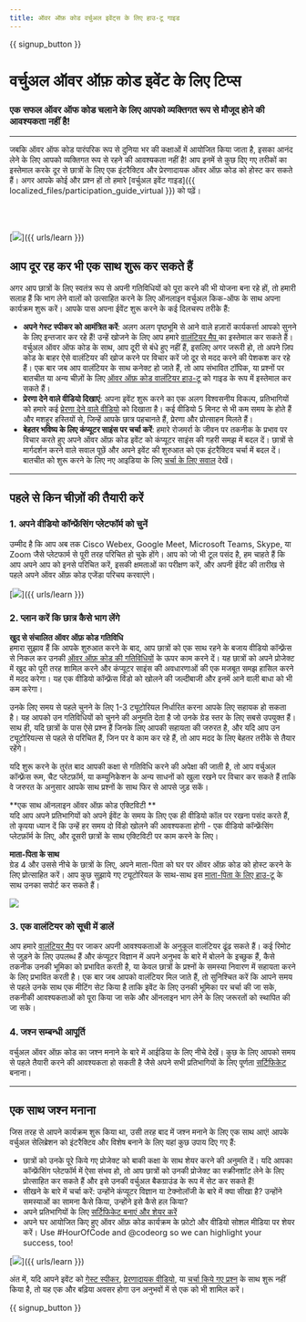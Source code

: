 ```yaml
---
title: ऑवर ऑफ़ कोड वर्चुअल इवेंट्स के लिए हाउ-टू गाइड
---
```


{{ signup_button }}

# वर्चुअल ऑवर ऑफ़ कोड इवेंट के लिए टिप्स

### एक सफल ऑवर ऑफ कोड चलाने के लिए आपको व्यक्तिगत रूप से मौजूद होने की आवश्यकता नहीं है!

***

जबकि ऑवर ऑफ कोड पारंपरिक रूप से दुनिया भर की कक्षाओं में आयोजित किया जाता है, इसका आनंद लेने के लिए आपको व्यक्तिगत रूप से रहने की आवश्यकता नहीं है!  आप इनमें से कुछ दिए गए तरीकों का इस्तेमाल करके दूर से छात्रों के लिए एक इंटरैक्टिव और प्रेरणादायक ऑवर ऑफ़ कोड को होस्ट कर सकते हैं।   अगर आपके कोई और प्रश्न हों तो हमारे [वर्चुअल इवेंट गाइड]({{ localized_files/participation_guide_virtual }}) को पढ़ें।

<br><br>

[<img src="/images/fit-600/Marketing/pexels-andrea-piacquadio-3762940.jpg" />]({{ urls/learn }})

## आप दूर रह कर भी एक साथ शुरू कर सकते हैं
अगर आप छात्रों के लिए स्वतंत्र रूप से अपनी गतिविधियों को पूरा करने की भी योजना बना रहे हों, तो हमारी सलाह हैं कि भाग लेने वालों को उत्साहित करने के लिए ऑनलाइन वर्चुअल किक-ऑफ के साथ अपना कार्यक्रम शुरू करें। आपके पास अपना ईवेंट शुरू करने के कई दिलचस्प तरीके हैं: 

<ul>
<li><b>अपने गेस्ट स्पीकर को आमंत्रित करें</b>: अलग अलग पृष्ठभूमि से आने वाले हज़ारों कार्यकर्त्ता आपको सुनने के लिए इन्तजार कर रहे हैं! उन्हें खोजने के लिए आप हमारे <a href="https://code.org/volunteer/local">वालंटियर मैप </a> का इस्तेमाल कर सकते हैं। वर्चुअल ऑवर ऑफ कोड के साथ, आप दूरी से बंधे हुए नहीं हैं, इसलिए अगर जरूरी हो, तो अपने ज़िप कोड के बाहर ऐसे वालंटियर की खोज करने पर विचार करें जो दूर से मदद करने की पेशकश कर रहे हैं। एक बार जब आप वालंटियर के साथ कनेक्ट हो जाते हैं, तो आप संभावित टॉपिक, या प्रश्नों पर बातचीत या अन्य चीज़ों के लिए <a href="http://hourofcode.com/us/how-to/volunteers">ऑवर ऑफ़ कोड वालंटियर हाउ-टू</a> को गाइड के रूप में इस्तेमाल कर सकते हैं।</li> 
<li><b>प्रेरणा देने वाले वीडियो दिखाएं</b>: अपना इवेंट शुरू करने का एक अलग  विश्वसनीय विकल्प, प्रतिभागियों को हमारे कई <a href="http://hourofcode.com/us/promote/resources#videos">प्रेरणा देने वाले वीडियो</a> को दिखाता है। कई वीडियो 5 मिनट से भी कम समय के होते हैं और  मशहूर हस्तियों से, जिन्हें आपके छात्र पहचानते हैं,  प्रेरणा और प्रोत्साहन मिलते हैं।</li> 
<li><b>बेहतर भविष्य के लिए कंप्यूटर साइंस पर चर्चा करें</b>: हमारे रोजमर्रा के जीवन पर तकनीक के प्रभाव पर विचार करते हुए अपने ऑवर ऑफ़ कोड इवेंट को कंप्यूटर साइंस की गहरी समझ में बदल दें। छात्रों से मार्गदर्शन करने वाले सवाल पूछें और अपने इवेंट की शुरुआत को एक इंटरैक्टिव चर्चा में बदल दें। बातचीत को शुरू करने के लिए नए आइडिया के लिए <a href="https://code.org/csforgood#prompts">चर्चा के लिए सवाल</a> देखें।</li>
</ul>

---

## पहले से किन चीज़ों की तैयारी करें

### 1. अपने वीडियो कॉन्फ्रेंसिंग प्लेटफॉर्म को चुनें
उम्मीद है कि आप अब तक Cisco Webex, Google Meet, Microsoft Teams, Skype, या Zoom जैसे प्लेटफार्म से पूरी तरह परिचित हो चुके होंगे। आप को जो भी टूल पसंद है, हम चाहते हैं कि आप अपने आप को इनसे परिचित करें, इसकी क्षमताओं का परीक्षण करें, और अपनी ईवेंट की तारीख से पहले अपने ऑवर ऑफ़ कोड एजेंडा परिचय करवाएंगे।

[<img src="/images/fit-600/Marketing/photo-of-boy-video-calling-with-a-woman-4145197.jpg" />]({{ urls/learn }})

### 2. प्लान करें कि छात्र कैसे भाग लेंगे
**खुद से संचालित ऑवर ऑफ़ कोड गतिविधि**<br> हमारा सुझाव हैं कि आपके शुरुआत करने के बाद, आप छात्रों को एक साथ रहने के बजाय वीडियो कॉन्फ़्रेंस से निकल कर उनकी <a href="https://hourofcode.com/us/learn">ऑवर ऑफ़ कोड की गतिविधियों</a> के ऊपर काम करने दें। यह छात्रों को अपने प्रोजेक्ट में खुद को पूरी तरह शामिल करने और कंप्यूटर साइंस की अवधारणाओं की एक मजबूत समझ हासिल करने में मदद करेगा। यह एक वीडियो कॉन्फ़्रेंस विंडो को खोलने की जल्दीबाजी और इनमें आने वाली बाधा को भी कम करेगा।

उनके लिए समय से पहले चुनने के लिए 1-3 ट्यूटोरियल निर्धारित करना आपके लिए सहायक हो सकता है। यह आपको उन गतिविधियों को चुनने की अनुमति देता है जो उनके ग्रेड स्तर के लिए सबसे उपयुक्त हैं। साथ ही, यदि छात्रों के पास ऐसे प्रश्न हैं जिनके लिए आपकी सहायता की जरुरत है, और यदि आप उन ट्यूटोरियल्स से पहले से परिचित हैं, जिन पर वे काम कर रहे हैं, तो आप मदद के लिए बेहतर तरीके से तैयार रहेंगे।

यदि शुरू करने के तुरंत बाद आपकी कक्षा से गतिविधि करने की अपेक्षा की जाती है, तो आप वर्चुअल कॉन्फ़्रेंस रूम, चैट प्लेटफ़ॉर्म, या कम्युनिकेशन के अन्य साधनों को खुला रखने पर विचार कर सकते हैं ताकि वे जरुरत के अनुसार आपके साथ प्रश्नों के साथ फिर से आपसे जुड़ सकें।

**एक साथ ऑनलाइन ऑवर ऑफ़ कोड एक्टिविटी **<br> यदि आप अपने प्रतिभागियों को अपने ईवेंट के समय के लिए एक ही वीडियो कॉल पर रखना पसंद करते हैं, तो कृपया ध्यान दें कि उन्हें हर समय दो विंडो खोलने की आवश्यकता होगी - एक वीडियो कॉन्फ्रेंसिंग प्लेटफ़ॉर्म के लिए, और दूसरी छात्रों के साथ एक्टिविटी पर काम करने के लिए।

**माता-पिता के साथ**<br> ग्रेड 4 और उससे नीचे के छात्रों के लिए, अपने माता-पिता को घर पर ऑवर ऑफ़ कोड को होस्ट करने के लिए प्रोत्साहित करें। आप कुछ सुझाये गए ट्यूटोरियल के साथ-साथ इस <a href="https://hourofcode.com/us/how-to/parents">माता-पिता के लिए हाउ-टू</a> के साथ उनका सपोर्ट कर सकते हैं।

[<img src="/images/fit-600/Marketing//happy-father-and-child-browsing-laptop-in-bedroom-4545778.jpg" />](https://hourofcode.com/us/how-to/parents)

### 3. एक वालंटियर को सूची में डालें
आप हमारे <a href="https://code.org/volunteer/local">वालंटियर मैप</a> पर जाकर अपनी आवश्यकताओं के अनुकूल वालंटियर ढूंढ सकते हैं। कई रिमोट से जुड़ने के लिए उपलब्ध हैं और कंप्यूटर विज्ञान में अपने अनुभव के बारे में बोलने के इच्छुक हैं, कैसे तकनीक उनकी भूमिका को प्रभावित करती है, या केवल छात्रों के प्रश्नों के समस्या निवारण में सहायता करने के लिए प्रभावित करती है। एक बार जब आपको वालंटियर मिल जाते हैं, तो सुनिश्चित करें कि आपने समय से पहले उनके साथ एक मीटिंग सेट किया है ताकि इवेंट के लिए उनकी भूमिका पर चर्चा की जा सके, तकनीकी आवश्यकताओं को पूरा किया जा सके और ऑनलाइन भाग लेने के लिए जरूरतों को स्थापित की जा सके।

### 4. जश्न सम्बन्धी आपूर्ति
वर्चुअल ऑवर ऑफ़ कोड का जश्न मनाने के बारे में आईडिया के लिए नीचे देखें। कुछ के लिए आपको समय से पहले तैयारी करने की आवश्यकता हो सकती है जैसे अपने सभी प्रतिभागियों के लिए पूर्णता <a href="https://code.org/certificates">सर्टिफिकेट</a> बनाना।

---

## एक साथ जश्न मनाना

जिस तरह से आपने कार्यक्रम शुरू किया था, उसी तरह बाद में जश्न मनाने के लिए एक साथ आएं! आपके वर्चुअल सेलिब्रेशन को इंटरैक्टिव और विशेष बनाने के लिए यहां कुछ उपाय दिए गए हैं:

- छात्रों को उनके पूरे किये गए प्रोजेक्ट को बाकी कक्षा के साथ शेयर करने की अनुमति दें। यदि आपका कॉन्फ्रेंसिंग प्लेटफॉर्म में ऐसा संभव हो, तो आप छात्रों को उनकी प्रोजेक्ट का स्क्रीनशॉट लेने के लिए प्रोत्साहित कर सकते हैं और इसे उनकी वर्चुअल बैकग्राउंड के रूप में सेट कर सकते हैं!
- सीखने के बारे में चर्चा करें: उन्होंने कंप्यूटर विज्ञान या टेक्नोलॉजी के बारे में क्या सीखा है?  उन्होंने समस्याओं का सामना कैसे किया, उन्होंने इसे कैसे हल किया?
- अपने प्रतिभागियों के लिए <a href="https://code.org/certificates">सर्टिफिकेट बनाएं और शेयर करें</a>
- अपने घर आयोजित किए हुए ऑवर ऑफ़ कोड कार्यक्रम के फ़ोटो और वीडियो सोशल मीडिया पर शेयर करें।   Use #HourOfCode and @codeorg so we can highlight your success, too!

[<img src="/images/fit-600/Marketing/g8TUlHzF.jpeg" />]({{ urls/learn }})

अंत में, यदि आपने इवेंट को <a href="https://code.org/volunteer/local">गेस्ट स्पीकर</a>, <a href="https://hourofcode.com/us/promote/resources#">प्रेरणादायक वीडियो</a>, या <a href="https://code.org/csforgood#prompts">चर्चा किये गए प्रश्न</a> के साथ शुरू नहीं किया है, तो यह एक और बढ़िया अवसर होगा उन अनुभवों में से एक को भी शामिल करें।

{{ signup_button }}
